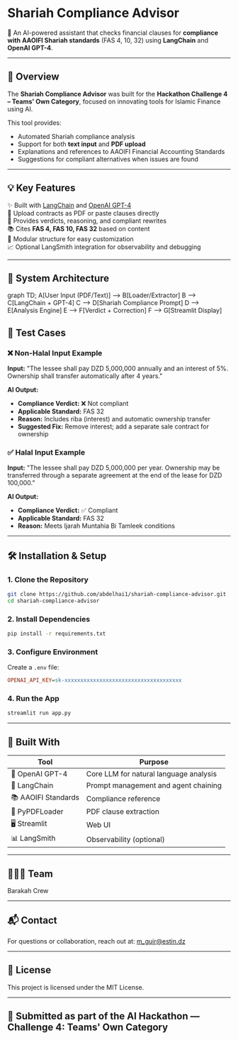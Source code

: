 
# Shariah Compliance Advisor


📘 An AI-powered assistant that checks financial clauses for **compliance with AAOIFI Shariah standards** (FAS 4, 10, 32) using **LangChain** and **OpenAI GPT-4**.

---

## 📌 Overview

The **Shariah Compliance Advisor** was built for the **Hackathon Challenge 4 – Teams' Own Category**, focused on innovating tools for Islamic Finance using AI.

This tool provides:
- Automated Shariah compliance analysis
- Support for both **text input** and **PDF upload**
- Explanations and references to AAOIFI Financial Accounting Standards
- Suggestions for compliant alternatives when issues are found

---

## 💡 Key Features

✨ Built with [LangChain](https://www.langchain.com/) and [OpenAI GPT-4](https://platform.openai.com/)  
📄 Upload contracts as PDF or paste clauses directly  
🧠 Provides verdicts, reasoning, and compliant rewrites  
📚 Cites **FAS 4, FAS 10, FAS 32** based on content  
🧩 Modular structure for easy customization  
📈 Optional LangSmith integration for observability and debugging

---

## 🧱 System Architecture

graph TD;
    A[User Input (PDF/Text)] --> B[Loader/Extractor]
    B --> C[LangChain + GPT-4]
    C --> D[Shariah Compliance Prompt]
    D --> E[Analysis Engine]
    E --> F[Verdict + Correction]
    F --> G[Streamlit Display]


## 🧪 Test Cases

### ❌ Non-Halal Input Example

**Input:**
"The lessee shall pay DZD 5,000,000 annually and an interest of 5%. Ownership shall transfer automatically after 4 years."

**AI Output:**

- **Compliance Verdict:** ❌ Not compliant
- **Applicable Standard:** FAS 32
- **Reason:** Includes riba (interest) and automatic ownership transfer
- **Suggested Fix:** Remove interest; add a separate sale contract for ownership

### ✅ Halal Input Example

**Input:**
"The lessee shall pay DZD 5,000,000 per year. Ownership may be transferred through a separate agreement at the end of the lease for DZD 100,000."

**AI Output:**

- **Compliance Verdict:** ✅ Compliant
- **Applicable Standard:** FAS 32
- **Reason:** Meets Ijarah Muntahia Bi Tamleek conditions

---

## 🛠 Installation & Setup

### 1. Clone the Repository
```bash
git clone https://github.com/abdelhai1/shariah-compliance-advisor.git
cd shariah-compliance-advisor
```

### 2. Install Dependencies
```bash
pip install -r requirements.txt
```

### 3. Configure Environment
Create a `.env` file:
```ini
OPENAI_API_KEY=sk-xxxxxxxxxxxxxxxxxxxxxxxxxxxxxxxxxxxxx
```

### 4. Run the App
```bash
streamlit run app.py
```

---

## 🧰 Built With

| Tool                   | Purpose                                |
| ---------------------- | -------------------------------------- |
| 🧠 OpenAI GPT-4         | Core LLM for natural language analysis |
| 🔗 LangChain            | Prompt management and agent chaining   |
| 📚 AAOIFI Standards     | Compliance reference                   |
| 📄 PyPDFLoader          | PDF clause extraction                  |
| 🖥️ Streamlit            | Web UI                                 |
| 📊 LangSmith            | Observability (optional)              |

---

## 🧑‍🤝‍🧑 Team

Barakah Crew

---

## 📬 Contact

For questions or collaboration, reach out at: m_guir@estin.dz

---

## 📜 License

This project is licensed under the MIT License.

---

## 📝 Submitted as part of the AI Hackathon — Challenge 4: Teams' Own Category


